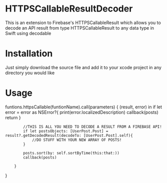 # HTTPSCallableResultDecoder
This is an extension to Firebase's HTTPSCallableResult which allows you to decode an API result from type HTTPSCallableResult to any data type in Swift using decodable

# Installation
Just simply download the source file and add it to your xcode project in any directory you would like

# Usage
funtions.httpsCallable(funtionName).call(parameters) { (result, error) in
            if let error = error as NSError?{
                print(error.localizedDescription)
                callback(posts)
                return
            }
            
            //THIS IS ALL YOU NEED TO DECODE A RESULT FROM A FIREBASE API!
            if let postsObjects: [UserPost.Post] = result?.getDecodedResult(decodeTo: [UserPost.Post].self){
                //DO STUFF WITH YOUR NEW ARRAY OF POSTS!
            }
            
            posts.sort(by: self.sortByTime(this:that:))
            callback(posts)

        }
}
